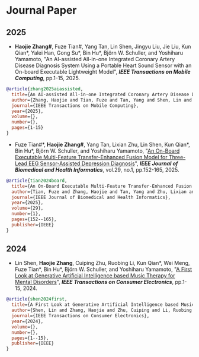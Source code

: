 # Journal Paper
## 2025
* **Haojie Zhang\#**, Fuze Tian\#, Yang Tan, Lin Shen, Jingyu Liu, Jie Liu, Kun Qian\*, Yalei Han, Gong Su\*, Bin Hu\*, Björn W. Schuller, and Yoshiharu Yamamoto,
"An AI-assisted All-in-one Integrated Coronary Artery Disease Diagnosis System Using a Portable Heart Sound Sensor with an On-board Executable Lightweight Model",
**_IEEE Transactions on Mobile Computing_**, pp.1-15, 2025.

```bibtex
@article{zhang2025aiassisted,
  title={An AI-assisted All-in-one Integrated Coronary Artery Disease Diagnosis System Using a Portable Heart Sound Sensor with an On-board Executable Lightweight Model},
  author={Zhang, Haojie and Tian, Fuze and Tan, Yang and Shen, Lin and Liu, Jingyu and Liu, Jie and Qian, Kun and Han, Yalei and Su, Gong and Hu, Bin and Schuller, Bj{\"o}rn W and Yamamoto, Yoshiharu},
  journal={IEEE Transactions on Mobile Computing},
  year={2025},
  volume={},
  number={},
  pages={1-15}
}
```

* Fuze Tian\#\*, **Haojie Zhang\#**, Yang Tan, Lixian Zhu, Lin Shen, Kun Qian\*, Bin Hu\*, Björn W. Schuller, and Yoshiharu Yamamoto,
"[An On-Board Executable Multi-Feature Transfer-Enhanced Fusion Model for Three-Lead EEG Sensor-Assisted Depression Diagnosis](https://ieeexplore.ieee.org/document/10736629)",
**_IEEE Journal of Biomedical and Health Informatics_**, vol.29, no.1, pp.152-165, 2025.

```bibtex
@article{tian2024board,
  title={An On-Board Executable Multi-Feature Transfer-Enhanced Fusion Model for Three-Lead EEG Sensor-Assisted Depression Diagnosis},
  author={Tian, Fuze and Zhang, Haojie and Tan, Yang and Zhu, Lixian and Shen, Lin and Qian, Kun and Hu, Bin and Schuller, Bj{\"o}rn W and Yamamoto, Yoshiharu},
  journal={IEEE Journal of Biomedical and Health Informatics}, 
  year={2025},
  volume={29},
  number={1},
  pages={152--165},
  publisher={IEEE}
}
```

## 2024

* Lin Shen, **Haojie Zhang**, Cuiping Zhu, Ruobing Li, Kun Qian\*, Wei Meng, Fuze Tian\*, Bin Hu\*, Björn W. Schuller, and Yoshiharu Yamamoto,
  "[A First Look at Generative Artificial Intelligence based Music Therapy for Mental Disorders](https://ieeexplore.ieee.org/document/10787256)",
  **_IEEE Transactions on Consumer Electronics_**, pp.1-15, 2024.

```bibtex
@article{shen2024first,
  title={A First Look at Generative Artificial Intelligence based Music Therapy for Mental Disorders},
  author={Shen, Lin and Zhang, Haojie and Zhu, Cuiping and Li, Ruobing and Qian, Kun and Meng, Wei and Tian, Fuze and Hu, Bin and Schuller, Bj{\"o}rn W and Yamamoto, Yoshiharu},
  journal={IEEE Transactions on Consumer Electronics}, 
  year={2024},
  volume={},
  number={},
  pages={1--15},
  publisher={IEEE}
}
```